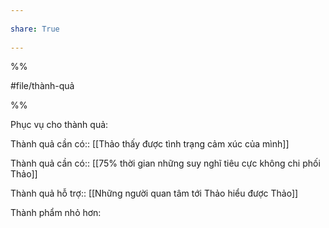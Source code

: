 ---  
share: True  
---  
%%  
#file/thành-quả   
%%  
Phục vụ cho thành quả:  
  
Thành quả cần có:: [[Thảo thấy được tình trạng cảm xúc của mình]]  
Thành quả cần có:: [[75% thời gian những suy nghĩ tiêu cực không chi phối Thảo]]  
Thành quả hỗ trợ:: [[Những người quan tâm tới Thảo hiểu được Thảo]]  
  
Thành phẩm nhỏ hơn:  
  
